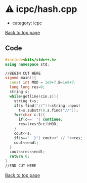 <!-- mathjax config similar to math.stackexchange -->
<script type="text/javascript" async
  src="https://cdnjs.cloudflare.com/ajax/libs/mathjax/2.7.5/MathJax.js?config=TeX-MML-AM_CHTML">
</script>
<script type="text/x-mathjax-config">
  MathJax.Hub.Config({
    TeX: { equationNumbers: { autoNumber: "AMS" }},
    tex2jax: {
      inlineMath: [ ['$','$'] ],
      processEscapes: true
    },
    "HTML-CSS": { matchFontHeight: false },
    displayAlign: "left",
    displayIndent: "2em"
  });
</script>

<script type="text/javascript" src="https://cdnjs.cloudflare.com/ajax/libs/jquery/3.4.1/jquery.min.js"></script>
<script src="https://cdn.jsdelivr.net/npm/jquery-balloon-js@1.1.2/jquery.balloon.min.js" integrity="sha256-ZEYs9VrgAeNuPvs15E39OsyOJaIkXEEt10fzxJ20+2I=" crossorigin="anonymous"></script>
<script type="text/javascript" src="../../assets/js/copy-button.js"></script>
<link rel="stylesheet" href="../../assets/css/copy-button.css" />


# :warning: icpc/hash.cpp
* category: icpc


[Back to top page](../../index.html)



## Code
```cpp
#include<bits/stdc++.h>
using namespace std;

//BEGIN CUT HERE
signed main(){
  const int MOD = 1e9+7,B=1e8+7;
  long long res=0;
  string s;
  while(getline(cin,s)){
    string t=s;
    if(s.find("//")!=string::npos)
      t=s.substr(0,s.find("//"));
    for(char c:t){
      if(c==' ') continue;
      res=(res*B+c)%MOD;
    }
    cout<<s;
    if(s=="  }") cout<<" // "<<res;
    cout<<endl;
  }
  cout<<res<<endl;
  return 0;
}
//END CUT HERE

```

[Back to top page](../../index.html)

